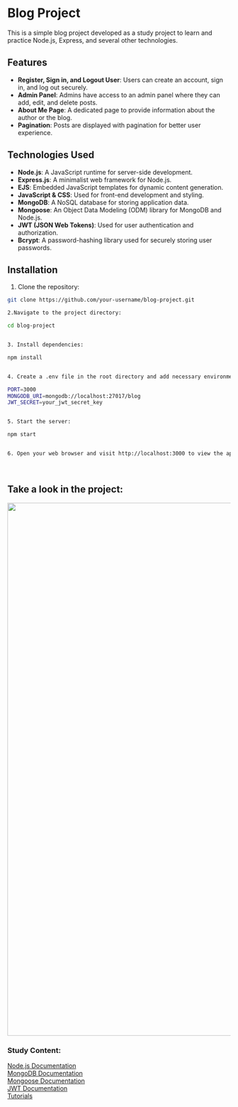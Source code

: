 
# Blog Project

This is a simple blog project developed as a study project to learn and practice Node.js, Express, and several other technologies.

## Features

- **Register, Sign in, and Logout User**: Users can create an account, sign in, and log out securely.
- **Admin Panel**: Admins have access to an admin panel where they can add, edit, and delete posts.
- **About Me Page**: A dedicated page to provide information about the author or the blog.
- **Pagination**: Posts are displayed with pagination for better user experience.

## Technologies Used

- **Node.js**: A JavaScript runtime for server-side development.
- **Express.js**: A minimalist web framework for Node.js.
- **EJS**: Embedded JavaScript templates for dynamic content generation.
- **JavaScript & CSS**: Used for front-end development and styling.
- **MongoDB**: A NoSQL database for storing application data.
- **Mongoose**: An Object Data Modeling (ODM) library for MongoDB and Node.js.
- **JWT (JSON Web Tokens)**: Used for user authentication and authorization.
- **Bcrypt**: A password-hashing library used for securely storing user passwords.

## Installation

1. Clone the repository:

```bash
git clone https://github.com/your-username/blog-project.git

2.Navigate to the project directory:

cd blog-project


3. Install dependencies:

npm install


4. Create a .env file in the root directory and add necessary environment variables:

PORT=3000
MONGODB_URI=mongodb://localhost:27017/blog
JWT_SECRET=your_jwt_secret_key


5. Start the server:

npm start


6. Open your web browser and visit http://localhost:3000 to view the application.
```
<br>

## Take a look in the project:

<img src="https://github.com/Gabianchini/Nodejs-blog/blob/main/blog-gif.gif" width="1200"/>

### Study Content: 
[Node.js Documentation](https://nodejs.org/en/docs/)<br>
[MongoDB Documentation](https://docs.mongodb.com/)<br>
[Mongoose Documentation](https://mongoosejs.com/docs/)<br>
[JWT Documentation](https://jwt.io/introduction/)<br>
[Tutorials](https://www.youtube.com/playlist?list=PL4cUxeGkcC9hAJ-ARcYq_z6lDZV7kT1xD)<br>




